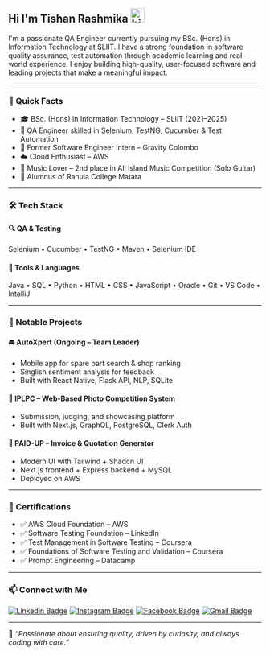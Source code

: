 ## Hi I'm Tishan Rashmika <img src="https://user-images.githubusercontent.com/1303154/88677602-1635ba80-d120-11ea-84d8-d263ba5fc3c0.gif" width="28px" height="28px" alt="hi">

I'm a passionate QA Engineer currently pursuing my BSc. (Hons) in Information Technology at SLIIT. I have a strong foundation in software quality assurance, test automation through academic learning and real-world experience. I enjoy building high-quality, user-focused software and leading projects that make a meaningful impact.

---

### 🚀 Quick Facts

- 🎓 BSc. (Hons) in Information Technology – SLIIT (2021–2025)
- 🧪 QA Engineer skilled in Selenium, TestNG, Cucumber & Test Automation
- 💼 Former Software Engineer Intern – Gravity Colombo
- ☁️ Cloud Enthusiast – AWS
- 🎸 Music Lover – 2nd place in All Island Music Competition (Solo Guitar)
- 🏫 Alumnus of Rahula College Matara

---

### 🛠️ Tech Stack

#### 🔍 QA & Testing
Selenium • Cucumber • TestNG • Maven • Selenium IDE

#### 🧰 Tools & Languages
Java • SQL • Python • HTML • CSS • JavaScript • Oracle • Git • VS Code • IntelliJ

---

### 🌟 Notable Projects

#### 🚘 AutoXpert (Ongoing – Team Leader)
- Mobile app for spare part search & shop ranking
- Singlish sentiment analysis for feedback
- Built with React Native, Flask API, NLP, SQLite

#### 📸 IPLPC – Web-Based Photo Competition System
- Submission, judging, and showcasing platform
- Built with Next.js, GraphQL, PostgreSQL, Clerk Auth

#### 🧾 PAID-UP – Invoice & Quotation Generator
- Modern UI with Tailwind + Shadcn UI
- Next.js frontend + Express backend + MySQL
- Deployed on AWS

---

### 📜 Certifications

- ✅ AWS Cloud Foundation – AWS
- ✅ Software Testing Foundation – LinkedIn
- ✅ Test Management in Software Testing – Coursera
- ✅ Foundations of Software Testing and Validation – Coursera
- ✅ Prompt Engineering – Datacamp

---

### 📫 Connect with Me

[![Linkedin Badge](https://img.shields.io/badge/-TishanRashmika-0e76a8?style=flat&labelColor=0e76a8&logo=linkedin&logoColor=white)](https://www.linkedin.com/in/tishan-rashmika/)
[![Instagram Badge](https://img.shields.io/badge/-tish_rash-e84393?style=flat&labelColor=e84393&logo=instagram&logoColor=white)](https://www.instagram.com/tish_rash/)
[![Facebook Badge](https://img.shields.io/badge/-Rashmika_Gamage-0e76a8?style=flat&labelColor=0e76a8&logo=facebook&logoColor=white)](https://www.facebook.com/tishrash)
[![Gmail Badge](https://img.shields.io/badge/-Tishan_Rashmika-c0392b?style=flat&labelColor=c0392b&logo=gmail&logoColor=white)](mailto:tishanrashmika00@gmail.com)

---

🧠 *“Passionate about ensuring quality, driven by curiosity, and always coding with care.”*
